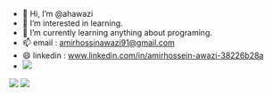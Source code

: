 - 👋 Hi, I’m @ahawazi
- 👀 I’m interested in learning.
- 🌱 I’m currently learning anything about programing.
- 📫 email : amirhossinawazi91@gmail.com
- 😄 linkedin : www.linkedin.com/in/amirhossein-awazi-38226b28a
- <a href="https://visitcount.itsvg.in">
  <img src="https://visitcount.itsvg.in/api?id=ahawazi&label=Profile%20Views&pretty=false" />
</a>

<a href=&quothttps://github.com/ghost1372&quot>
<img align=&quotcenter&quot src=&quothttps://github-readme-stats.vercel.app/api?username=ahawazi /></a>

<a href=&quothttps://github.com/ghost1372&quot>
<img align=&quotcenter&quot src=&quothttps://github-readme-stats.vercel.app/api/top-langs/?username=ahawazi &theme=dracula/>
</a>

<!---
ahawazi/ahawazi is a ✨ special ✨ repository because its `README.md` (this file) appears on your GitHub profile.
You can click the Preview link to take a look at your changes.
--->
